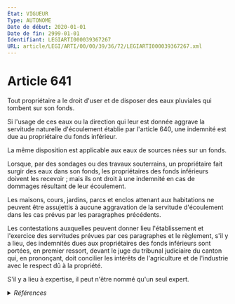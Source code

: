 ```yaml
---
État: VIGUEUR
Type: AUTONOME
Date de début: 2020-01-01
Date de fin: 2999-01-01
Identifiant: LEGIARTI000039367267
URL: article/LEGI/ARTI/00/00/39/36/72/LEGIARTI000039367267.xml
---
```


<h1>Article 641</h1>

Tout propriétaire a le droit d'user et de disposer des eaux pluviales qui
tombent sur son fonds.<br />

Si l'usage de ces eaux ou la direction qui leur est donnée aggrave la servitude
naturelle d'écoulement établie par l'article 640, une indemnité est due au
propriétaire du fonds inférieur.<br />

La même disposition est applicable aux eaux de sources nées sur un fonds.<br />

Lorsque, par des sondages ou des travaux souterrains, un propriétaire fait
surgir des eaux dans son fonds, les propriétaires des fonds inférieurs doivent
les recevoir ; mais ils ont droit à une indemnité en cas de dommages résultant
de leur écoulement.<br />

Les maisons, cours, jardins, parcs et enclos attenant aux habitations ne peuvent
être assujettis à aucune aggravation de la servitude d'écoulement dans les cas
prévus par les paragraphes précédents.<br />

Les contestations auxquelles peuvent donner lieu l'établissement et l'exercice
des servitudes prévues par ces paragraphes et le règlement, s'il y a lieu, des
indemnités dues aux propriétaires des fonds inférieurs sont portées, en premier
ressort, devant le juge du tribunal judiciaire du canton qui, en prononçant,
doit concilier les intérêts de l'agriculture et de l'industrie avec le respect
dû à la propriété.<br />

S'il y a lieu à expertise, il peut n'être nommé qu'un seul expert.


<details>
  <summary><em>Références</em></summary>

  <h2>Articles faisant référence à l'article</h2>
  
  <ul>
    <li>
      <a href="https://legal.tricoteuses.fr//redirection/LEGIARTI000006429847?vers=git&vers=legifrance">Code civil - article 640 AUTONOME VIGUEUR, en vigueur depuis le 1804-03-21</a> CITATION cible
    </li>
    <li>
      <a href="https://legal.tricoteuses.fr//redirection/LEGIARTI000039110945?vers=git&vers=legifrance">Ordonnance n° 2019-964 du 18 septembre 2019 prise en application de la loi n° 2019-222 du 23 mars 2019 de programmation 2018-2022 et de réforme pour la justice - article 35 PARTIELLEMENT_MODIF VIGUEUR_DIFF, en vigueur depuis le 2020-01-01</a> MODIFICATION cible
    </li>
  </ul>
  
  <h2>Références faites par l'article</h2>
  
  <ul>
    <li>
      1973-06-28 CITATION cible <a href="https://legal.tricoteuses.fr//redirection/LEGIARTI000006386594?vers=git&vers=legifrance">Loi n° 73-550 du 28 juin 1973 relative au régime des eaux dans les départements de la Guadeloupe, de la Guyane, de la Martinique et de la Réunion (1). - article 2 AUTONOME ABROGE, en vigueur du 1973-06-29 au 2022-02-16</a>
    </li>
    <li>
      2019-09-18 MODIFICATION source <a href="https://legal.tricoteuses.fr//redirection/LEGIARTI000039110945?vers=git&vers=legifrance">Ordonnance n° 2019-964 du 18 septembre 2019 prise en application de la loi n° 2019-222 du 23 mars 2019 de programmation 2018-2022 et de réforme pour la justice - article 35 PARTIELLEMENT_MODIF VIGUEUR_DIFF, en vigueur depuis le 2020-01-01</a>
    </li>
    <li>
      2023-09-07 CITATION cible <a href="https://legal.tricoteuses.fr//redirection/LEGIARTI000048108682?vers=git&vers=legifrance">Arrêté du 7 septembre 2023 relatif au titre professionnel de canalisateur - article AUTONOME VIGUEUR, en vigueur depuis le 2023-09-28</a>
    </li>
    <li>
      2999-01-01 CITATION source <a href="https://legal.tricoteuses.fr//redirection/LEGIARTI000006429847?vers=git&vers=legifrance">Code civil - article 640 AUTONOME VIGUEUR, en vigueur depuis le 1804-03-21</a>
    </li>
    <li>
      2999-01-01 CITATION cible <a href="https://legal.tricoteuses.fr//redirection/LEGIARTI000043374824?vers=git&vers=legifrance">Code des transports - article L2231-2 AUTONOME VIGUEUR, en vigueur depuis le 2022-01-01</a>
    </li>
    <li>
      2999-01-01 CITATION cible <a href="https://legal.tricoteuses.fr//redirection/LEGIARTI000006805064?vers=git&vers=legifrance">Code du travail - article R513-26 AUTONOME MODIFIE, en vigueur du 1982-06-11 au 2002-03-24</a>
    </li>
  </ul>
</details>
